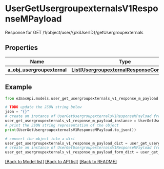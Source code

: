 # UserGetUsergroupexternalsV1ResponseMPayload

Response for GET /1/object/user/{pkiUserID}/getUsergroupexternals

## Properties

Name | Type | Description | Notes
------------ | ------------- | ------------- | -------------
**a_obj_usergroupexternal** | [**List[UsergroupexternalResponseCompound]**](UsergroupexternalResponseCompound.md) |  | 

## Example

```python
from eZmaxApi.models.user_get_usergroupexternals_v1_response_m_payload import UserGetUsergroupexternalsV1ResponseMPayload

# TODO update the JSON string below
json = "{}"
# create an instance of UserGetUsergroupexternalsV1ResponseMPayload from a JSON string
user_get_usergroupexternals_v1_response_m_payload_instance = UserGetUsergroupexternalsV1ResponseMPayload.from_json(json)
# print the JSON string representation of the object
print(UserGetUsergroupexternalsV1ResponseMPayload.to_json())

# convert the object into a dict
user_get_usergroupexternals_v1_response_m_payload_dict = user_get_usergroupexternals_v1_response_m_payload_instance.to_dict()
# create an instance of UserGetUsergroupexternalsV1ResponseMPayload from a dict
user_get_usergroupexternals_v1_response_m_payload_form_dict = user_get_usergroupexternals_v1_response_m_payload.from_dict(user_get_usergroupexternals_v1_response_m_payload_dict)
```
[[Back to Model list]](../README.md#documentation-for-models) [[Back to API list]](../README.md#documentation-for-api-endpoints) [[Back to README]](../README.md)



